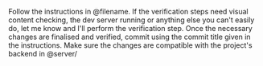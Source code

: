 Follow the instructions in @filename. If the verification steps need visual content checking, the dev server running or anything else you can't easily do, let me know and I'll perform the verification step. Once the necessary changes are finalised and verified, commit using the commit title given in the instructions. Make sure the changes are compatible with the project's backend in @server/
